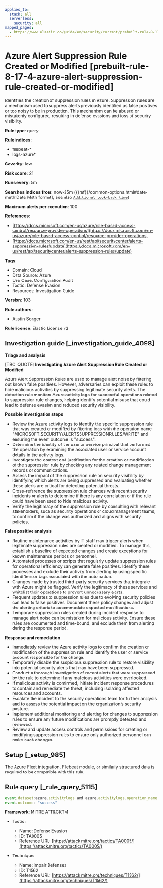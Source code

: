 ```yaml
---
applies_to:
  stack: all
  serverless:
    security: all
mapped_pages:
  - https://www.elastic.co/guide/en/security/current/prebuilt-rule-8-17-4-azure-alert-suppression-rule-created-or-modified.html
---
```


# Azure Alert Suppression Rule Created or Modified [prebuilt-rule-8-17-4-azure-alert-suppression-rule-created-or-modified]

Identifies the creation of suppression rules in Azure. Suppression rules are a mechanism used to suppress alerts previously identified as false positives or too noisy to be in production. This mechanism can be abused or mistakenly configured, resulting in defense evasions and loss of security visibility.

**Rule type**: query

**Rule indices**:

* filebeat-*
* logs-azure*

**Severity**: low

**Risk score**: 21

**Runs every**: 5m

**Searches indices from**: now-25m ({{ref}}/common-options.html#date-math[Date Math format], see also [`Additional look-back time`](docs-content://solutions/security/detect-and-alert/create-detection-rule.md#rule-schedule))

**Maximum alerts per execution**: 100

**References**:

* [https://docs.microsoft.com/en-us/azure/role-based-access-control/resource-provider-operations](https://docs.microsoft.com/en-us/azure/role-based-access-control/resource-provider-operations)
* [https://docs.microsoft.com/en-us/rest/api/securitycenter/alerts-suppression-rules/update](https://docs.microsoft.com/en-us/rest/api/securitycenter/alerts-suppression-rules/update)

**Tags**:

* Domain: Cloud
* Data Source: Azure
* Use Case: Configuration Audit
* Tactic: Defense Evasion
* Resources: Investigation Guide

**Version**: 103

**Rule authors**:

* Austin Songer

**Rule license**: Elastic License v2

## Investigation guide [_investigation_guide_4098]

**Triage and analysis**

[TBC: QUOTE]
**Investigating Azure Alert Suppression Rule Created or Modified**

Azure Alert Suppression Rules are used to manage alert noise by filtering out known false positives. However, adversaries can exploit these rules to hide malicious activities by suppressing legitimate security alerts. The detection rule monitors Azure activity logs for successful operations related to suppression rule changes, helping identify potential misuse that could lead to defense evasion and reduced security visibility.

**Possible investigation steps**

* Review the Azure activity logs to identify the specific suppression rule that was created or modified by filtering logs with the operation name "MICROSOFT.SECURITY/ALERTSSUPPRESSIONRULES/WRITE" and ensuring the event outcome is "success".
* Determine the identity of the user or service principal that performed the operation by examining the associated user or service account details in the activity logs.
* Investigate the context and justification for the creation or modification of the suppression rule by checking any related change management records or communications.
* Assess the impact of the suppression rule on security visibility by identifying which alerts are being suppressed and evaluating whether these alerts are critical for detecting potential threats.
* Cross-reference the suppression rule changes with recent security incidents or alerts to determine if there is any correlation or if the rule could have been used to hide malicious activity.
* Verify the legitimacy of the suppression rule by consulting with relevant stakeholders, such as security operations or cloud management teams, to confirm if the change was authorized and aligns with security policies.

**False positive analysis**

* Routine maintenance activities by IT staff may trigger alerts when legitimate suppression rules are created or modified. To manage this, establish a baseline of expected changes and create exceptions for known maintenance periods or personnel.
* Automated processes or scripts that regularly update suppression rules for operational efficiency can generate false positives. Identify these processes and exclude their activity from alerting by using specific identifiers or tags associated with the automation.
* Changes made by trusted third-party security services that integrate with Azure might be flagged. Verify the legitimacy of these services and whitelist their operations to prevent unnecessary alerts.
* Frequent updates to suppression rules due to evolving security policies can lead to false positives. Document these policy changes and adjust the alerting criteria to accommodate expected modifications.
* Temporary suppression rules created during incident response to manage alert noise can be mistaken for malicious activity. Ensure these rules are documented and time-bound, and exclude them from alerting during the response period.

**Response and remediation**

* Immediately review the Azure activity logs to confirm the creation or modification of the suppression rule and identify the user or service account responsible for the change.
* Temporarily disable the suspicious suppression rule to restore visibility into potential security alerts that may have been suppressed.
* Conduct a thorough investigation of recent alerts that were suppressed by the rule to determine if any malicious activities were overlooked.
* If malicious activity is confirmed, initiate incident response procedures to contain and remediate the threat, including isolating affected resources and accounts.
* Escalate the incident to the security operations team for further analysis and to assess the potential impact on the organization’s security posture.
* Implement additional monitoring and alerting for changes to suppression rules to ensure any future modifications are promptly detected and reviewed.
* Review and update access controls and permissions for creating or modifying suppression rules to ensure only authorized personnel can make such changes.


## Setup [_setup_985]

The Azure Fleet integration, Filebeat module, or similarly structured data is required to be compatible with this rule.


## Rule query [_rule_query_5115]

```js
event.dataset:azure.activitylogs and azure.activitylogs.operation_name:"MICROSOFT.SECURITY/ALERTSSUPPRESSIONRULES/WRITE" and
event.outcome: "success"
```

**Framework**: MITRE ATT&CKTM

* Tactic:

    * Name: Defense Evasion
    * ID: TA0005
    * Reference URL: [https://attack.mitre.org/tactics/TA0005/](https://attack.mitre.org/tactics/TA0005/)

* Technique:

    * Name: Impair Defenses
    * ID: T1562
    * Reference URL: [https://attack.mitre.org/techniques/T1562/](https://attack.mitre.org/techniques/T1562/)



